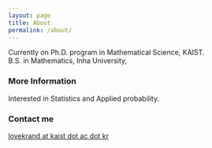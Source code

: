 ```yaml
---
layout: page
title: About
permalink: /about/
---
```


Currently on Ph.D. program in Mathematical Science, KAIST. <br>
B.S. in Mathematics, Inha University,

### More Information

Interested in Statistics and Applied probability.

### Contact me

[lovekrand at kaist dot ac dot kr](mailto:lovekrand@kaist.ac.kr)
